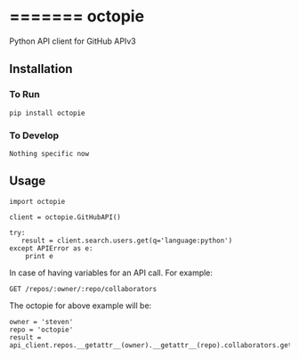 =======
octopie
=======

Python API client for GitHub APIv3

## Installation

### To Run
    pip install octopie

### To Develop
    Nothing specific now

## Usage
    import octopie

    client = octopie.GitHubAPI()

    try:
       result = client.search.users.get(q='language:python')
    except APIError as e:
        print e

In case of having variables for an API call. For example:

    GET /repos/:owner/:repo/collaborators

The octopie for above example will be:

    owner = 'steven'
    repo = 'octopie'
    result = api_client.repos.__getattr__(owner).__getattr__(repo).collaborators.get()
